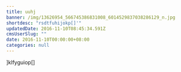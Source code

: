 ```yaml
---
title: uuhj
banner: /img/13626954_566745386831008_6014529837038286129_n.jpg
shortdesc: "rsdtfuhijokp[]'"
updatedDate: 2016-11-10T08:45:34.591Z
cmsUserSlug: ""
date: 2016-11-10T00:00:00+08:00
categories: null
---
```


]klfyguiop[]